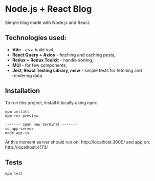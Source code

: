 # Node.js + React Blog

Simple blog made with Node.js and React.

## Technologies used:
- **Vite** - as a build tool,
- **React Query + Axios** - fetching and caching posts,
- **Redux + Redux Toolkit** - handle sorting,
- **MUI** - for few components,
- **Jest, React Testing Library, msw** - simple tests for fetching and rendering data.

## Installation
To run this project, install it locally using npm:
```
npm install
npm run preview

------- open new terminal -------
cd app-server
node app.js
```

At this moment server should run on: http://localhost:3000/
and app on: http://localhost:4173/

## Tests
```
npm test
```
